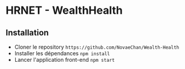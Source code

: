 # HRNET - WealthHealth

## Installation
- Cloner le repository
```https://github.com/NovaeChan/Wealth-Health```
- Installer les dépendances 
```npm install```
- Lancer l'application front-end
```npm start```
